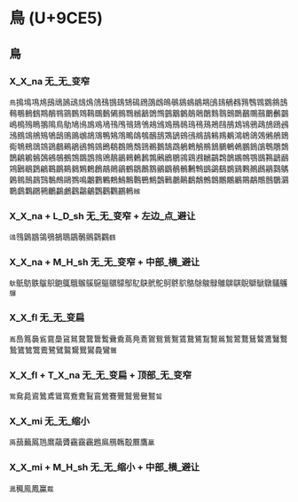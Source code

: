 # 鳥 (U+9CE5)

## 鳥

### X_X_na 无_无_变窄
`鳥`㨶䲧䲨䲪䲭䲮䲯䲰䲳䲴䲸䲹䲺䲻䲼䲽䲿䳂䳄䳆䳇䳊䳋䳌䳍䳎䳏䳑䳓䳕䳙䳚䳛䳜䳝䳞䳟䳠䳡䳢䳤䳥䳦䳩䳫䳬䳭䳯䳰䳳䳴䳵䳺䳾䳿䴀䴁䴂䴃䴄䴅䴆䴇䴈䴉䴊䴍䴏䴐䴑䴒嶋樢殦瞗翵隝鳥鳨鳩鳪鳭鳮鳰鳱鳲鳵鳷鳹鳺鳻鳼鳽鳾鳿鴀鴁鴂鴄鴅鴆鴇鴉鴊鴋鴎鴓鴔鴖鴗鴘鴙鴝鴟鴠鴡鴢鴣鴧鴨鴩鴪鴫鴭鴮鴯鴰鴱鴲鴳鴴鴵鴶鴸鴹鴺鴻鴾鴿鵁鵂鵃鵄鵆鵇鵊鵋鵍鵎鵏鵐鵑鵒鵓鵕鵖鵗鵘鵙鵚鵛鵜鵝鵠鵡鵢鵣鵤鵧鵨鵩鵪鵫鵬鵭鵮鵯鵰鵱鵲鵳鵴鵵鵶鵷鵸鵺鵼鵽鵾鶁鶂鶄鶅鶆鶇鶈鶉鶊鶋鶍鶎鶏鶐鶒鶓鶔鶕鶘鶙鶚鶛鶜鶝鶞鶟鶠鶡鶢鶣鶤鶥鶧鶨鶪鶫鶬鶮鶰鶲鶴鶵鶶鶷鶸鶹鶺鶻鶼鶽鷀鷁鷂鷃鷄鷅鷆鷉鷊鷋鷌鷍鷎鷏鷐鷑鷒鷓鷗鷚鳴鷛鷜鷝鷞鷠鷡鷣鷤鷦鷧鷨鷫鷬鷭鷮鷯鷱鷳鷴鷵鷶鷸鷼鷾鸀鸂鸅鸆鸈鸊鸋鸍鸓鸕鸖鸘鸙鸚鸛鸜鸝鿂`䳵`

### X_X_na + L_D_sh 无_无_变窄 + 左边_点_避让
`䲲`䳉䳨䳪鴒鴞鵅鵈鶌鷷鸇鸏鸐`䳽`

### X_X_na + M_H_sh 无_无_变窄 + 中部_横_避让
`䲦`䲬䲱䳀䳁䳅䳈䳖䳘䳧䳶䳹䳼䴋䴌鄥鳦鴃鴏鴕鴚鴤鴥鴼鵌鵔鵦鵻鵿鶀鶃鶳鷈鷻鸃鸌`鸔`

### X_X_fl 无_无_变扁
`嶌`㠀䉆䙚䲵䲶䲷䲾䳔䳣䳱䳲䳻䴎穒蔦鳧鴍鴐鴛鴜鴽鵀鵞鵟鵥鵹鶑鶖鶦鶩鶿鷔鷕鷖鷘鷙鷟鷥鷩鷰鷺鷿鸄鸉鸎鸑䳗鸞`鸗`

### X_X_fl + T_X_na 无_无_变扁 + 顶部_无_变窄
`鴬`䲥䳃䳐䳮鳶䳷窵鴌鴦鴷鵉鶯鶱鷪鷲鷽鸒鴑`鶭`

### X_X_mi 无_无_缩小 
`鳫`䕵䕿䲩䲫䳸虉贗靍靎靏鶗鳸鴈鶾鷇鷢鷹`鸁`

### X_X_mi + M_H_sh 无_无_缩小 + 中部_横_避让
`㵯`䆇鳯鳳鸁`䳒`
